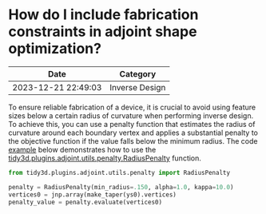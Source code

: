 # How do I include fabrication constraints in adjoint shape optimization?

| Date       | Category    |
|------------|-------------|
| 2023-12-21 22:49:03 | Inverse Design |


To ensure reliable fabrication of a device, it is crucial to avoid using feature sizes below a certain radius of curvature when performing inverse design. To achieve this, you can use a penalty function that estimates the radius of curvature around each boundary vertex and applies a substantial penalty to the objective function if the value falls below the minimum radius. The code <a href="https://www.flexcompute.com/tidy3d/examples/notebooks/AdjointPlugin5BoundaryGradients/">example</a> below demonstrates how to use the  <a target="_blank" rel="noopener" href="https://docs.flexcompute.com/projects/tidy3d/en/latest/api/_autosummary/tidy3d.plugins.adjoint.utils.penalty.RadiusPenalty.html">tidy3d.plugins.adjoint.utils.penalty.RadiusPenalty</a> function.

```python
from tidy3d.plugins.adjoint.utils.penalty import RadiusPenalty

penalty = RadiusPenalty(min_radius=.150, alpha=1.0, kappa=10.0)
vertices0 = jnp.array(make_taper(ys0).vertices)
penalty_value = penalty.evaluate(vertices0)

```

 

 

 